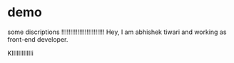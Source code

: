 # demo

some discriptions !!!!!!!!!!!!!!!!!!!!!!!!
Hey, I am abhishek tiwari and working as front-end developer.

KIIIIIIIIIIIIi
